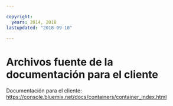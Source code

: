 ```yaml
---

copyright:
  years: 2014, 2018
lastupdated: "2018-09-10"

---
```



# Archivos fuente de la documentación para el cliente

Documentación para el cliente: https://console.bluemix.net/docs/containers/container_index.html



